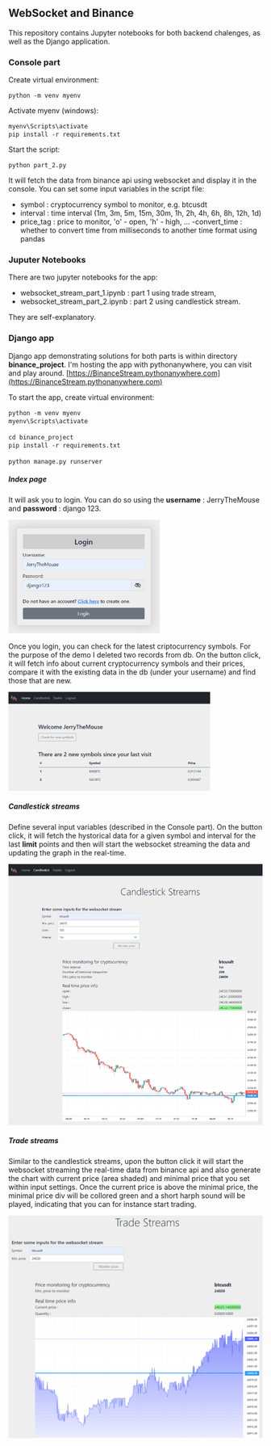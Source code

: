 ## WebSocket and Binance 

This repository contains Jupyter notebooks for both backend chalenges, as well as the Django application.

### **Console part**

Create virtual environment:
```
python -m venv myenv
```

Activate myenv (windows):
```
myenv\Scripts\activate
pip install -r requirements.txt
```

Start the script:
```
python part_2.py
```
It will fetch the data from binance api using websocket and display it in the console. You can set some input variables in the script file:
- symbol : cryptocurrency symbol to monitor, e.g. btcusdt
- interval : time interval (1m, 3m, 5m, 15m, 30m, 1h, 2h, 4h, 6h, 8h, 12h, 1d)
- price_tag : price to monitor, 'o' - open, 'h' - high, ...
-convert_time : whether to convert time from milliseconds to another time format using pandas

### **Juputer Notebooks**

There are two jupyter notebooks for the app:
- websocket_stream_part_1.ipynb : part 1 using trade stream,
- websocket_stream_part_2.ipynb : part 2 using candlestick stream.

They are self-explanatory.


### **Django app**

Django app demonstrating solutions for both parts is within directory **binance_project**.
I'm hosting the app with pythonanywhere, you can visit and play around.
[https://BinanceStream.pythonanywhere.com](https://BinanceStream.pythonanywhere.com)

To start the app, create virtual environment:

```
python -m venv myenv
myenv\Scripts\activate

cd binance_project
pip install -r requirements.txt

python manage.py runserver
```


##### **Index page**

It will ask you to login. You can do so using the **username** : JerryTheMouse and **password** : django 123.

<img width="300" src="imgs/img-2.png" />

Once you login, you can check for the latest criptocurrency symbols. For the purpose of the demo I deleted two records from db. On the button click, it will fetch info about current cryptocurrency symbols and their prices, compare it with the existing data in the db (under your username) and find those that are new.

<img width="400" src="imgs/img-3.png" />

##### **Candlestick streams**

Define several input variables (described in the Console part).
On the button click, it will fetch the hystorical data for a given symbol and interval for the last **limit** points and then will start the websocket streaming the data and updating the graph in the real-time.

<img width="700" src="imgs/img-4.png" />


##### **Trade streams**

Similar to the candlestick streams, upon the button click it will start the websocket streaming the real-time data from binance api and also generate the chart with current price (area shaded) and minimal price that you set within input settings. Once the current price is above the minimal price, the minimal price div will be collored green and a short harph sound will be played, indicating that you can for instance start trading.

<img width="700" src="imgs/img-5.png" />

